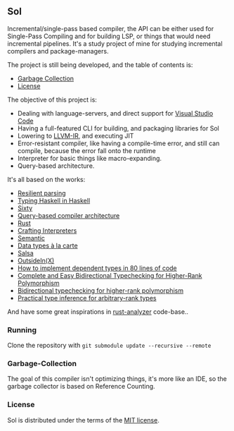 ## Sol

Incremental/single-pass based compiler, the API can be either used for Single-Pass Compiling and for building LSP, or
things that would need incremental pipelines. It's a study project of mine for studying incremental compilers and
package-managers.

The project is still being developed, and the table of contents is:

- [Garbage Collection](#garbage-collection)
- [License](#license)

The objective of this project is:

- Dealing with language-servers, and direct support for [Visual Studio Code](https://code.visualstudio.com/)
- Having a full-featured CLI for building, and packaging libraries for Sol
- Lowering to [LLVM-IR](https://llvm.org/), and executing JIT
- Error-resistant compiler, like having a compile-time error, and still can compile, because the error fall onto the
  runtime
- Interpreter for basic things like macro-expanding.
- Query-based architecture.

It's all based on the works:

- [Resilient parsing](https://matklad.github.io/2023/05/21/resilient-ll-parsing-tutorial.html)
- [Typing Haskell in Haskell](http://web.cecs.pdx.edu/~mpj/thih/thih.pdf)
- [Sixty](https://github.com/ollef/sixty)
- [Query-based compiler architecture](https://ollef.github.io/blog/posts/query-based-compilers.html)
- [Rust](https://github.com/rust-lang/rust)
- [Crafting Interpreters](https://craftinginterpreters.com)
- [Semantic](https://github.com/github/semantic)
- [Data types à la carte](https://www.cambridge.org/core/journals/journal-of-functional-programming/article/data-types-a-la-carte/14416CB20C4637164EA9F77097909409)
- [Salsa](https://salsa-rs.github.io/salsa)
- [OutsideIn(X)](https://citeseerx.ist.psu.edu/document?repid=rep1&type=pdf&doi=6c214019a649c52341d92bd73140de7ad0c292f0)
- [How to implement dependent types in 80 lines of code](https://gist.github.com/Hirrolot/27e6b02a051df333811a23b97c375196)
- [Complete and Easy Bidirectional Typechecking for Higher-Rank Polymorphism](https://www.cl.cam.ac.uk/~nk480/bidir.pdf)
- [Bidirectional typechecking for higher-rank polymorphism](https://gist.github.com/mb64/87ac275c327ea923a8d587df7863d8c7#file-tychk_v2-ml)
- [Practical type inference for arbitrary-rank types](https://www.microsoft.com/en-us/research/wp-content/uploads/2016/02/putting.pdf)

And have some great inspirations in [rust-analyzer](https://github.com/rust-lang/rust-analyzer) code-base..

### Running

Clone the repository with `git submodule update --recursive --remote`

### Garbage-Collection

The goal of this compiler isn't optimizing things, it's more like an IDE, so the garbage collector is based on Reference
Counting.

### License

Sol is distributed under the terms of the [MIT license](LICENSE).
